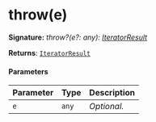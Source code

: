 # throw(e)



**Signature:** _throw?(e?: any): [IteratorResult](../es6-collections/iteratorresult.md)<T>_

**Returns**: [`IteratorResult`](../es6-collections/iteratorresult.md)<T>



#### Parameters


| Parameter	   | Type    | Description |
|:-------------|:---------------|:------------|
| `e`    | `any` | _Optional._ |


